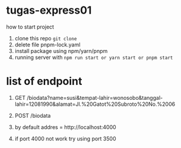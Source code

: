 # tugas-express01

how to start project

1. clone this repo `git clone `
2. delete file pnpm-lock.yaml
3. install package using npm/yarn/pnpm
4. running server with `npm run start or yarn start or pnpm start`

# list of endpoint

1. GET /biodata?name=susi&tempat-lahir=wonosobo&tanggal-lahir=12081990&alamat=Jl.%20Gatot%20Subroto%20No.%2006

2. POST /biodata

3. by default addres = http://localhost:4000
4. if port 4000 not work try using port 3500
